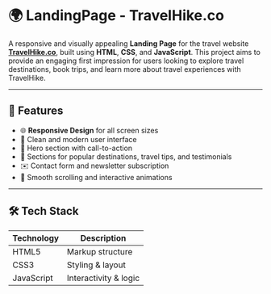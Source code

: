 # 🌍 LandingPage - TravelHike.co

A responsive and visually appealing **Landing Page** for the travel website **[TravelHike.co](#)**, built using **HTML**, **CSS**, and **JavaScript**. This project aims to provide an engaging first impression for users looking to explore travel destinations, book trips, and learn more about travel experiences with TravelHike.

---

## 🚀 Features

- 🌐 **Responsive Design** for all screen sizes
- 🎯 Clean and modern user interface
- 📸 Hero section with call-to-action
- 🧭 Sections for popular destinations, travel tips, and testimonials
- ✉️ Contact form and newsletter subscription
- 🎨 Smooth scrolling and interactive animations

---

## 🛠️ Tech Stack

| Technology | Description              |
|------------|--------------------------|
| HTML5      | Markup structure         |
| CSS3       | Styling & layout         |
| JavaScript | Interactivity & logic    |


